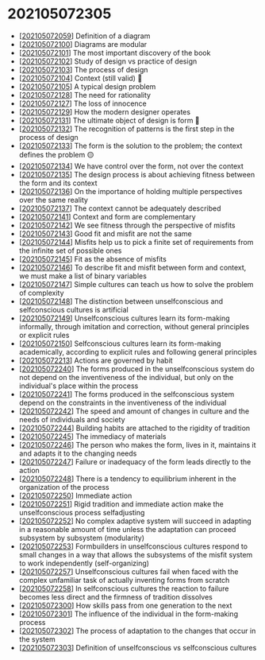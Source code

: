 # 202105072305

- [[202105072059]] Definition of a diagram
- [[202105072100]] Diagrams are modular
- [[202105072101]] The most important discovery of the book 
- [[202105072102]] Study of design vs practice of design
- [[202105072103]] The process of design
- [[202105072104]] Context (still valid) 🔵
- [[202105072105]] A typical design problem
- [[202105072128]] The need for rationality
- [[202105072127]] The loss of innocence
- [[202105072129]] How the modern designer operates
- [[202105072131]] The ultimate object of design is form 🔵
- [[202105072132]] The recognition of patterns is the first step in the process of design 
- [[202105072133]] The form is the solution to the problem; the context defines the problem 🟡
- [[202105072134]] We have control over the form, not over the context 
- [[202105072135]] The design process is about achieving fitness between the form and its context 
- [[202105072136]] On the importance of holding multiple perspectives over the same reality
- [[202105072137]] The context cannot be adequately described
- [[202105072141]] Context and form are complementary
- [[202105072142]] We see fitness through the perspective of misfits
- [[202105072143]] Good fit and misfit are not the same
- [[202105072144]] Misfits help us to pick a finite set of requirements from the infinite set of possible ones
- [[202105072145]] Fit as the absence of misfits
- [[202105072146]] To describe fit and misfit between form and context, we must make a list of binary variables
- [[202105072147]] Simple cultures can teach us how to solve the problem of complexity
- [[202105072148]] The distinction between unselfconscious and selfconscious cultures is artificial
- [[202105072149]] Unselfconscious cultures learn its form-making informally, through imitation and correction, without general principles or explicit rules
- [[202105072150]] Selfconscious cultures learn its form-making academically, according to explicit rules and following general principles
- [[202105072213]] Actions are governed by habit
- [[202105072240]] The forms produced in the unselfconscious system do not depend on the inventiveness of the individual, but only on the individual's place within the process
- [[202105072241]] The forms produced in the selfconscious system depend on the constraints in the inventiveness of the individual
- [[202105072242]] The speed and amount of changes in culture and the needs of individuals and society
- [[202105072244]] Building habits are attached to the rigidity of tradition
- [[202105072245]] The immediacy of materials
- [[202105072246]] The person who makes the form, lives in it, maintains it and adapts it to the changing needs
- [[202105072247]] Failure or inadequacy of the form leads directly to the action
- [[202105072248]] There is a tendency to equilibrium inherent in the organization of the process
- [[202105072250]] Immediate action
- [[202105072251]] Rigid tradition and immediate action make the unselfconscious process self­adjusting
- [[202105072252]] No complex adaptive system will succeed in adapting in a reasonable amount of time unless the adaptation can proceed subsystem by subsystem (modularity)
- [[202105072253]] Form­builders in unselfconscious cultures respond to small changes in a way that allows the subsystems of the misfit system to work independently (self-organizing)
- [[202105072257]] Unselfconscious cultures fail when faced with the complex unfamiliar task of actually inventing forms from scratch
- [[202105072258]] In selfconscious cultures the reaction to failure becomes less direct and the firmness of tradition dissolves
- [[202105072300]] How skills pass from one generation to the next
- [[202105072301]] The influence of the individual in the form-making process
- [[202105072302]] The process of adaptation to the changes that occur in the system
- [[202105072303]] Definition of unselfconscious vs selfconscious cultures

[//begin]: # "Autogenerated link references for markdown compatibility"
[202105072059]: 202105072059 "Definition of a diagram"
[202105072100]: 202105072100 "Diagrams are modular"
[202105072101]: 202105072101 "The most important discovery of the book "
[202105072102]: 202105072102 "Study of design vs practice of design"
[202105072103]: 202105072103 "The process of design"
[202105072104]: 202105072104 "Context (still valid)"
[202105072105]: 202105072105 "A typical design problem"
[202105072128]: 202105072128 "The need for rationality"
[202105072127]: 202105072127 "The loss of innocence"
[202105072129]: 202105072129 "How the modern designer operates"
[202105072131]: 202105072131 "The ultimate object of design is form"
[202105072132]: 202105072132 "The recognition of patterns is the first step in the process of design"
[202105072133]: 202105072133 "The form is the solution to the problem; the context defines the problem"
[202105072134]: 202105072134 "We have control over the form, not over the context"
[202105072135]: 202105072135 "The design process is about achieving fitness between the form and its context"
[202105072136]: 202105072136 "On the importance of holding multiple perspectives over the same reality"
[202105072137]: 202105072137 "The context cannot be adequately described"
[202105072141]: 202105072141 "Context and form are complementary"
[202105072142]: 202105072142 "We see fitness through the perspective of misfits"
[202105072143]: 202105072143 "Good fit and misfit are not the same"
[202105072144]: 202105072144 "Misfits help us to pick a finite set of requirements from the infinite set of possible ones"
[202105072145]: 202105072145 "Fit as the absence of misfits"
[202105072146]: 202105072146 "To describe fit and misfit between form and context, we must make a list of binary variables"
[202105072147]: 202105072147 "Simple cultures can teach us how to solve the problem of complexity"
[202105072148]: 202105072148 "The distinction between unselfconscious and selfconscious cultures is artificial"
[202105072149]: 202105072149 "Unselfconscious cultures learn its form-making informally, through imitation and correction, without general principles or explicit rules"
[202105072150]: 202105072150 "Selfconscious cultures learn its form-making academically, according to explicit rules and following general principles"
[202105072213]: 202105072213 "Actions are governed by habit"
[202105072240]: 202105072240 "The forms produced in the unselfconscious system do not depend on the inventiveness of the individual, but only on the individual's place within the process"
[202105072241]: 202105072241 "The forms produced in the selfconscious system depend on the constraints in the inventiveness of the individual"
[202105072242]: 202105072242 "The speed and amount of changes in culture and the needs of individuals and society"
[202105072244]: 202105072244 "Building habits are attached to the rigidity of tradition"
[202105072245]: 202105072245 "The immediacy of materials "
[202105072246]: 202105072246 "The person who makes the form, lives in it, maintains it and adapts it to the changing needs"
[202105072247]: 202105072247 "Failure or inadequacy of the form leads directly to the action"
[202105072248]: 202105072248 "There is a tendency to equilibrium inherent in the organization of the process"
[202105072250]: 202105072250 "Immediate action"
[202105072251]: 202105072251 "Rigid tradition and immediate action make the unselfconscious process self­adjusting"
[202105072252]: 202105072252 "No complex adaptive system will succeed in adapting in a reasonable amount of time unless the adaptation can proceed subsystem by subsystem (modularity)"
[202105072253]: 202105072253 "Form­builders in unselfconscious cultures respond to small changes in a way that allows the subsystems of the misfit system to work independently (self-organizing)"
[202105072257]: 202105072257 "Unselfconscious cultures fail when faced with the complex unfamiliar task of actually inventing forms from scratch"
[202105072258]: 202105072258 "In selfconscious cultures the reaction to failure becomes less direct and the firmness of tradition dissolves"
[202105072300]: 202105072300 "How skills pass from one generation to the next"
[202105072301]: 202105072301 "The influence of the individual in the form-making process"
[202105072302]: 202105072302 "The process of adaptation to the changes that occur in the system"
[202105072303]: 202105072303 "Definition of unselfconscious vs selfconscious cultures"
[//end]: # "Autogenerated link references"